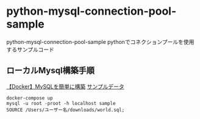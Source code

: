 # python-mysql-connection-pool-sample
python-mysql-connection-pool-sample
pythonでコネクションプールを使用するサンプルコード

## ローカルMysql構築手順
[【Docker】MySQLを簡単に構築](https://zenn.dev/re24_1986/articles/153cdc5db96dc0)
[サンプルデータ](https://qiita.com/yukibe/items/fc6016348ecf4f3b10bf)
```
docker-compose up
mysql -u root -proot -h localhost sample
SOURCE /Users/ユーザー名/downloads/world.sql;
```